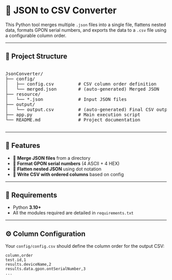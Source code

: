 # 🧩 JSON to CSV Converter

This Python tool merges multiple `.json` files into a single file, 
flattens nested data, formats GPON serial numbers, and exports 
the data to a `.csv` file using a configurable column order.

---

## 📁 Project Structure

<pre> 
JsonConverter/
├── config/
│   ├── config.csv         # CSV column order definition
│   └── merged.json        # (auto-generated) Merged JSON
├── resource/
│   └── *.json             # Input JSON files
├── output/
│   └── output.csv         # (auto-generated) Final CSV output
├── app.py                 # Main execution script
└── README.md              # Project documentation
 </pre>


---

## 🚀 Features

- 🔁 **Merge JSON files** from a directory
- 🔧 **Format GPON serial numbers** (4 ASCII + 4 HEX)
- 📐 **Flatten nested JSON** using dot notation
- 🧾 **Write CSV with ordered columns** based on config

---

## 🔧 Requirements

- Python **3.10+**
- All the modules required are detailed in `requirements.txt`

---

## ⚙️ Column Configuration

Your `config/config.csv` should define the column order for the output CSV:

```csv
column,order
test.id,1
results.deviceName,2
results.data.gpon.ontSerialNumber,3
...
